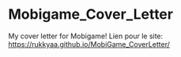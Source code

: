 # Mobigame_Cover_Letter
My cover letter for Mobigame!
Lien pour le site: https://rukkyaa.github.io/MobiGame_CoverLetter/ 
